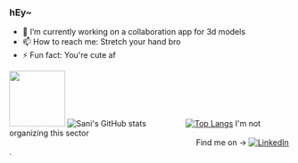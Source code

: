 ### hEy~

- 🔭 I’m currently working on a collaboration app for 3d models
- 📫 How to reach me: Stretch your hand bro
- ⚡ Fun fact: You're cute af

<img src="https://media.giphy.com/media/udK21RQeWtaGQ/giphy.gif" width="100">  ![Sani's GitHub stats](https://github-readme-stats.vercel.app/api?username=SaniLubary&theme=omni&show_icons=true) &nbsp;&nbsp;&nbsp;&nbsp;&nbsp;&nbsp;&nbsp;&nbsp;&nbsp;&nbsp;&nbsp;&nbsp;&nbsp;&nbsp;&nbsp;&nbsp; [![Top Langs](https://github-readme-stats.vercel.app/api/top-langs/?username=anuraghazra&layout=compact)](https://github.com/anuraghazra/github-readme-stats) 
 I'm not organizing this sector 
&nbsp;&nbsp;&nbsp;&nbsp;&nbsp;&nbsp;&nbsp;&nbsp;&nbsp;&nbsp;&nbsp;&nbsp;&nbsp;&nbsp;&nbsp;&nbsp;
&nbsp;&nbsp;&nbsp;&nbsp;&nbsp;&nbsp;&nbsp;&nbsp;&nbsp;&nbsp;&nbsp;&nbsp;&nbsp;&nbsp;&nbsp;&nbsp;
&nbsp;&nbsp;&nbsp;&nbsp;&nbsp;&nbsp;&nbsp;&nbsp;&nbsp;&nbsp;&nbsp;&nbsp;&nbsp;&nbsp;&nbsp;&nbsp;
&nbsp;&nbsp;&nbsp;&nbsp;&nbsp;&nbsp;&nbsp;&nbsp;&nbsp;&nbsp;&nbsp;&nbsp;&nbsp;&nbsp;&nbsp;&nbsp;
&nbsp;&nbsp;&nbsp;&nbsp;&nbsp;&nbsp;&nbsp;&nbsp;&nbsp;&nbsp;&nbsp;&nbsp;&nbsp;&nbsp;&nbsp;&nbsp;
&nbsp;&nbsp;&nbsp;&nbsp;&nbsp;&nbsp;&nbsp;&nbsp;&nbsp;&nbsp;&nbsp;&nbsp;&nbsp;&nbsp;&nbsp;&nbsp;
&nbsp;&nbsp;&nbsp;&nbsp;&nbsp;&nbsp;&nbsp;&nbsp;&nbsp;&nbsp;&nbsp;&nbsp;&nbsp;&nbsp;&nbsp;&nbsp;
&nbsp;&nbsp;&nbsp;&nbsp;&nbsp;&nbsp;&nbsp;&nbsp;&nbsp;&nbsp;&nbsp;&nbsp;&nbsp;&nbsp;&nbsp;&nbsp;
&nbsp;&nbsp;&nbsp;&nbsp;&nbsp;&nbsp;&nbsp;&nbsp;&nbsp;&nbsp;&nbsp;&nbsp;&nbsp;&nbsp;&nbsp;&nbsp;
&nbsp;&nbsp;&nbsp;&nbsp;&nbsp;&nbsp;&nbsp;&nbsp;&nbsp;&nbsp;&nbsp;&nbsp;&nbsp;&nbsp;&nbsp;&nbsp; Find me on -> [![LinkedIn][2.2]][2].
<!-- Icons -->
[2.2]: https://raw.githubusercontent.com/MartinHeinz/MartinHeinz/master/linkedin-3-16.png 
<!-- Links to your social media accounts -->
[2]: https://www.linkedin.com/in/santi-lubary/
